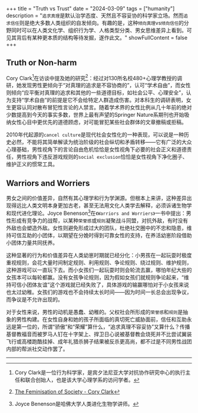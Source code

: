 +++
title = "Truth vs Trust"
date = "2024-03-09"
tags = ["humanity"]
description = "``追求真理``是默认治学态度、天然且不容妥协的科学家立场。然而``追求信任``则是绝大多数人类组织的自发倾向。有趣的是，这种``倾向真理``vs``倾向信任``的分野同时可以在人类文化学、组织行为学、人格类型分类、男女思维差异上看到。可见其背后有某种更本质的结构等待发掘，遂作此文。"
showFullContent = false
+++

## Truth or Non-harm
Cory Clark[^1]在访谈中提及她的研究[^2]：经过对130所名校480+心理学教授的调研，她发现男性更倾向于“对真理的追求是不容协商的”，认可“学术自由”，而女性则倾向“应平衡对真理的追求和其他的一些道德目标，如社会公平、心理安全”，认为支持“学术自由”的前提是它不会给特定人群造成伤害。对本科生的调研表明，女生更容认同对散布冒犯性言论的人禁言。随着学术界的女性比例从几十年前的绝对少数提高到今天的事实多数，世界上最有声望的Springer Nature系期刊也开始吸纳女性心目中更优先的道德顾虑，对可能冒犯某些社会群体的文章撤稿或拒稿。

2010年代起源的``cancel culture``是现代社会女性化的一种表现，可以说是一种历史必然，不能将其简单解读为统治阶级的社会纵切和矛盾转移——它有广泛的大众心理基础，男性视角下的言论自由危机恰恰是女性视角下必要的社会正义和道德责任，男性视角下违反游戏规则的``social exclusion``恰恰是女性视角下净化圈子、维护正义的惯常工具。

## Warriors and Worriers
男女之间的价值差异，自然有其心理学和行为学渊源。但根本上来讲，这种差异出现得远比人类文明本身更加古老，甚至无法用文化人类学去解释，必须诉诸生物学和现代进化理论。Joyce Benenson[^3]在``《Warriors and Worriers》``一书中提出：男性形成有竞争力的战帮，以某种``荣誉感``或``规则``凝聚战斗同盟，对抗外敌，有时没有外敌也会塑造外敌。女性则避免形成过大的团队，杜绝社交圈中的不忠和隐患，维持可信互助的小团体，以期望在分娩时得到可靠女性的支持，在养活幼崽阶段借助小团体力量共同抚养。

这种显著的行为和价值差异在人类幼崽时期就已经分化：小男孩在一起玩耍时极度重视规则，会花大量时间制定规则、利用规则、争论规则、绕过规则、维护规则，这种游戏可以一直玩下去。而小女孩们一起玩耍时则会轮流去赢，哪怕年纪大些的女孩本可以每轮都赢。没有女孩争论规则，因为假如女孩们就规则争论起来，“维持可信小团体友谊”这个游戏就已经失败了，具体游戏的输赢哪怕对于小女孩来说也太过幼稚。女孩们的游戏也不会持续太长时间——因为时间一长总会出现争议，而争议是不允许出现的。

对于女性来说，男性的动机是愚蠢、幼稚的。父权社会所形成的``荣誉感``和``规则``是抽象的男性构建。在女性自身和她的孩子所面临的真切死亡威胁面前，信任和互助永远是第一位的，所谓“骄傲”和“荣耀”算什么，“追求真理不容妥协”又算什么？传播基督教福音而被罗马人钉在十字架上、捍卫日心说被基督教会烧死并不比尝试翼装飞行或高楼跑酷挂掉、成年礼猎杀狮子结果被反杀更高尚，都不过是不同男性战团内部的帮派社交动作罢了。




----------


[^1]: Cory Clark是一位行为科学家，是宾夕法尼亚大学对抗协作研究中心的执行主任和联合创始人，也是该大学心理学系的访问学者。
[^2]: [The Feminisation of Society - Cory Clark](https://www.youtube.com/watch?reload=9&app=desktop&v=1GYtRo5Ggvo&ab_channel=MaidenMotherMatriarchwithLouisePerry)
[^3]: Joyce Benenson是哈佛大学人类进化生物学讲师。